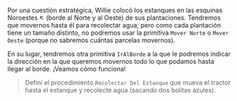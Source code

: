 Por una cuestión estratégica, Willie colocó los estanques en las esquinas Noroestes ↖ (borde al Norte y al Oeste) de sus plantaciones. Tendremos que movernos hasta él para recolectar agua; pero como cada plantación tiene un tamaño distinto, no podremos usar la primitiva `Mover Norte` o `Mover Oeste` (porque no sabremos cuántas parcelas movernos). 

En su lugar, tendremos otra primitiva `IrAlBorde` a la que le podremos indicar la dirección en la que queremos movernos todo lo que podamos hasta llegar al borde. ¡Veamos cómo funciona! 

> Definí el procedimiento `Recolectar Del Estanque` que mueva el tractor hasta el estanque y recolecte agua (sacando dos bolitas azules).